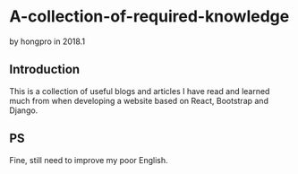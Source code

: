 # A-collection-of-required-knowledge
by hongpro in 2018.1
## Introduction
This is a collection of useful blogs and articles I have read and learned much from when developing a website based on React, Bootstrap and Django. 

## PS
Fine, still need to improve my poor English.

